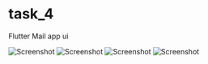 # task_4

Flutter Mail app ui

![Screenshot](https://github.com/mustafaslamv/mailapp/blob/main/screenshots/1.jpg?raw=true)
![Screenshot](https://github.com/mustafaslamv/mailapp/blob/main/screenshots/2.jpg?raw=true)
![Screenshot](https://github.com/mustafaslamv/mailapp/blob/main/screenshots/3.jpg?raw=true)
![Screenshot](https://github.com/mustafaslamv/mailapp/blob/main/screenshots/4.jpg?raw=true)
